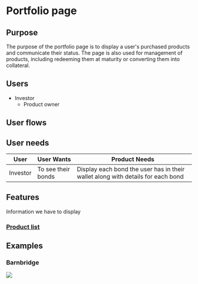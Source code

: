# Portfolio page

## Purpose

The purpose of the portfolio page is to display a user's purchased products and communicate their status. The page is also used for management of products, including redeeming them at maturity or converting them into collateral.

## Users

- Investor
  - Product owner

## User flows

## User needs

| User     | User Wants         | Product Needs                                                                   |
| -------- | ------------------ | ------------------------------------------------------------------------------- |
| Investor | To see their bonds | Display each bond the user has in their wallet along with details for each bond |

## Features

Information we have to display

### [Product list](features/product_list.md)

## Examples

### Barnbridge

![](../../../../spec/assets/barnbridge/bond_list.png)
